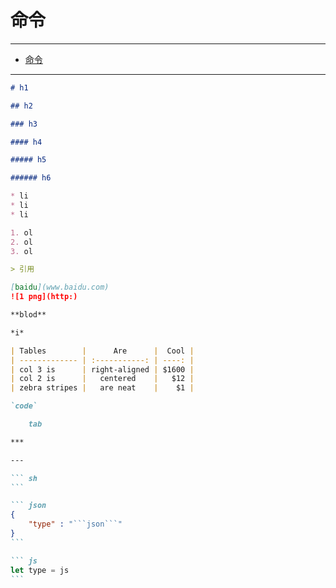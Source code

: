 # 命令

---

- [命令](#命令)

---

```` markdown
# h1

## h2

### h3

#### h4

##### h5

###### h6

* li
* li
* li

1. ol
2. ol
3. ol

> 引用

[baidu](www.baidu.com)
![1 png](http:)

**blod**

*i*

| Tables        |      Are      |  Cool |
| ------------- | :-----------: | ----: |
| col 3 is      | right-aligned | $1600 |
| col 2 is      |   centered    |   $12 |
| zebra stripes |   are neat    |    $1 |

`code`

	tab

***

---

``` sh
```

``` json
{
	"type" : "```json```"
}
```

``` js
let type = js
```

````
